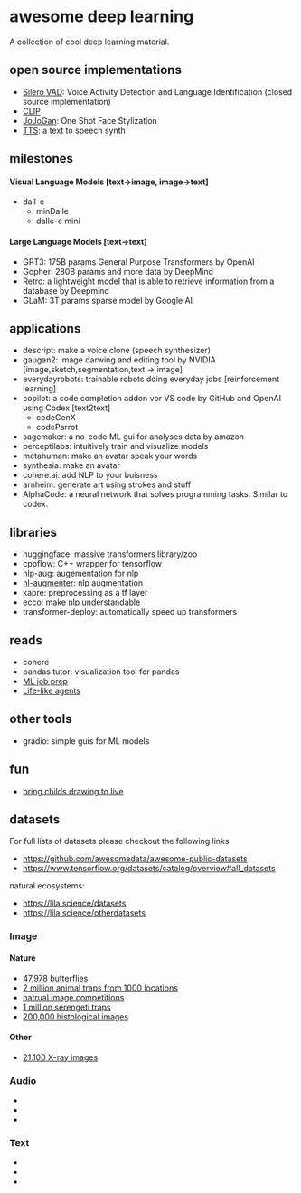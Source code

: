 # awesome deep learning
A collection of cool deep learning material.

## open source implementations
- [Silero VAD](https://github.com/snakers4/silero-vad): Voice Activity Detection and Language Identification (closed source implementation)
- [CLIP](https://github.com/openai/CLIP)
- [JoJoGan](https://github.com/mchong6/JoJoGAN): One Shot Face Stylization
- [TTS](https://github.com/coqui-ai/TTS): a text to speech synth

## milestones
#### Visual Language Models [text->image, image->text]
- dall-e
  - minDalle
  - dalle-e mini
#### Large Language Models [text->text]
- GPT3: 175B params General Purpose Transformers by OpenAI 
- Gopher: 280B params and more data by DeepMind
- Retro: a lightweight model that is able to retrieve information from a database by Deepmind
- GLaM: 3T params sparse model by Google AI

## applications
- descript: make a voice clone (speech synthesizer)
- gaugan2: image darwing and editing tool by NVIDIA [image,sketch,segmentation,text -> image]
- everydayrobots: trainable robots doing everyday jobs [reinforcement learning]
- copilot: a code completion addon vor VS code by GitHub and OpenAI using Codex [text2text]
  - codeGenX
  - codeParrot 
- sagemaker: a no-code ML gui for analyses data by amazon
- perceptilabs: intuitively train and visualize models
- metahuman: make an avatar speak your words
- synthesia: make an avatar
- cohere.ai: add NLP to your buisness
- arnheim: generate art using strokes and stuff
- AlphaCode: a neural network that solves programming tasks. Similar to codex.

## libraries
- huggingface: massive transformers library/zoo
- cppflow: C++ wrapper for tensorflow
- nlp-aug: augementation for nlp
- [nl-augmenter](https://github.com/GEM-benchmark/NL-Augmenter): nlp augmentation
- kapre: preprocessing as a tf layer
- ecco: make nlp understandable
- transformer-deploy: automatically speed up transformers

## reads
- cohere
- pandas tutor: visualization tool for pandas
- [ML job prep](https://arxiv.org/ftp/arxiv/papers/2201/2201.00650.pdf)
- [Life-like agents](https://developmentalsystems.org/sensorimotor-lenia/)

## other tools
- gradio: simple guis for ML models

## fun
- [bring childs drawing to live](https://sketch.metademolab.com/)

## datasets
For full lists of datasets please checkout the following links
- https://github.com/awesomedata/awesome-public-datasets
- https://www.tensorflow.org/datasets/catalog/overview#all_datasets

natural ecosystems:
- https://lila.science/datasets
- https://lila.science/otherdatasets

### Image
#### Nature
- [47,978 butterflies](https://www.research-collection.ethz.ch/handle/20.500.11850/365379)
- [2 million animal traps from 1000 locations](https://lila.science/datasets/swg-camera-traps)
- [natrual image competitions](https://github.com/visipedia/inat_comp)
- [1 million serengeti traps](https://lila.science/datasets/snapshot-serengeti)
- [200,000 histological images](https://heidata.uni-heidelberg.de/dataset.xhtml?persistentId=doi:10.11588/data/8LKEZF)
#### Other
- [21.100 X-ray images](https://domingomery.ing.puc.cl/material/gdxray/)

### Audio
- []()
- []()
- []()

### Text
- []()
- []()
- []()


